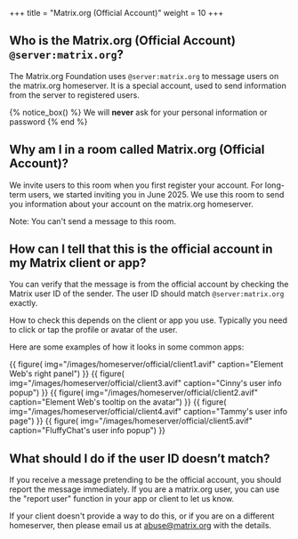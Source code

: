 +++
title = "Matrix.org (Official Account)"
weight = 10
+++

## Who is the Matrix.org (Official Account) `@server:matrix.org`?

The Matrix.org Foundation uses `@server:matrix.org` to message users on the matrix.org homeserver. It is a special account, used to send information from the server to registered users.

{% notice_box() %}
We will <b>never</b> ask for your personal information or password
{% end %}

## Why am I in a room called Matrix.org (Official Account)?

We invite users to this room when you first register your account. For long-term users, we started inviting you in June 2025. We use this room to send you information about your account on the matrix.org homeserver.

Note: You can't send a message to this room.

## How can I tell that this is the official account in my Matrix client or app?

You can verify that the message is from the official account by checking the Matrix user ID of the sender. The user ID should match `@server:matrix.org` exactly.

How to check this depends on the client or app you use. Typically you need to click or tap the profile or avatar of the user.

Here are some examples of how it looks in some common apps:

<div style="display:flex; flex-direction:row; flex-wrap: wrap; gap: 8px; align-items: baseline; justify-content: center;">
{{ figure(
    img="/images/homeserver/official/client1.avif"
    caption="Element Web's right panel")
}}
{{ figure(
    img="/images/homeserver/official/client3.avif"
    caption="Cinny's user info popup")
}}
{{ figure(
    img="/images/homeserver/official/client2.avif"
    caption="Element Web's tooltip on the avatar")
}}
{{ figure(
    img="/images/homeserver/official/client4.avif"
    caption="Tammy's user info page")
}}
{{ figure(
    img="/images/homeserver/official/client5.avif"
    caption="FluffyChat's user info popup")
}}
</div>

## What should I do if the user ID doesn’t match?

If you receive a message pretending to be the official account, you should report the message immediately. If you are a matrix.org user, you can use the "report user" function in your app or client to let us know.

If your client doesn't provide a way to do this, or if you are on a different homeserver, then please email us at [abuse@matrix.org](mailto:abuse@matrix.org) with the details.

